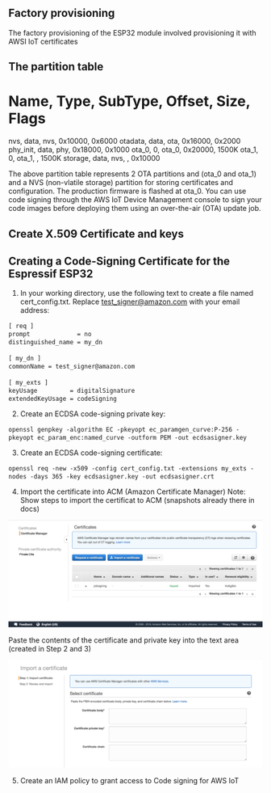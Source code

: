 
## Factory provisioning
The factory provisioning of the ESP32 module involved provisioning it with AWSI IoT certificates

## The partition table 

# Name,   Type, SubType, Offset,  Size, Flags
nvs,      data, nvs,     0x10000,  0x6000
otadata,  data, ota,     0x16000,  0x2000
phy_init, data, phy,     0x18000,  0x1000
ota_0,    0,    ota_0,   0x20000,  1500K
ota_1,    0,    ota_1,   ,         1500K
storage,  data, nvs,  ,         0x10000

The above partition table represents 2 OTA partitions and (ota_0 and ota_1) and a NVS (non-vlatile storage) partition for storing certificates and configuration. The production firmware is flashed at ota_0. You can use code signing through the AWS IoT Device Management console to sign your code images before deploying them using an over-the-air (OTA) update job.

## Create X.509 Certificate and keys

## Creating a Code-Signing Certificate for the Espressif ESP32

1. In your working directory, use the following text to create a file named cert_config.txt. Replace test_signer@amazon.com with your email address:

```
[ req ]
prompt             = no
distinguished_name = my_dn
					
[ my_dn ]
commonName = test_signer@amazon.com
					
[ my_exts ]
keyUsage         = digitalSignature
extendedKeyUsage = codeSigning
```

2. Create an ECDSA code-signing private key:
```
openssl genpkey -algorithm EC -pkeyopt ec_paramgen_curve:P-256 -pkeyopt ec_param_enc:named_curve -outform PEM -out ecdsasigner.key
```

3. Create an ECDSA code-signing certificate:
```
openssl req -new -x509 -config cert_config.txt -extensions my_exts -nodes -days 365 -key ecdsasigner.key -out ecdsasigner.crt
```

4. Import the certificate into ACM (Amazon Certificate Manager)
Note: Show steps to import the certificat to ACM (snapshots already there in docs)

![ACM Dashboard?](acm_dashboard.png)

Paste the contents of the certificate and private key into the text area (created in Step 2 and 3)

![Import certificate](acm_import_certificate.png)

5. Create an IAM policy to grant access to Code signing for AWS IoT





